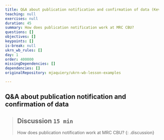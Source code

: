 ```yaml
---
title: Q&A about publication notification and confirmation of data (Kevin Symonds)
teaching: null
exercises: null
duration: 45
summary: How does publication notification work at MRC CBU?
questions: []
objectives: []
keypoints: []
is-break: null
ukrn_wb_rules: []
day: 1
order: 400000
missingDependencies: []
dependencies: []
originalRepository: mjaquiery/ukrn-wb-lesson-examples

---
```

## Q&A about publication notification and confirmation of data

> ## Discussion `15 min`
> How does publication notification work at MRC CBU?
{: .discussion}
